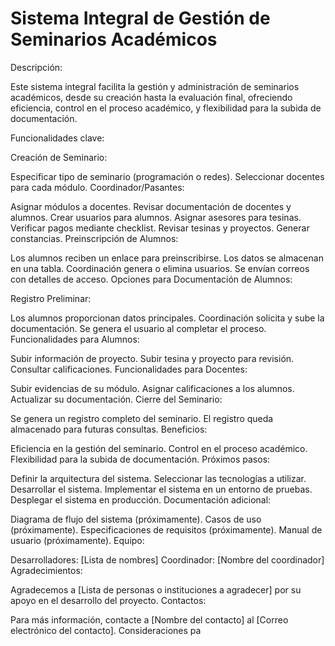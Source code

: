 # Sistema Integral de Gestión de Seminarios Académicos

Descripción:

Este sistema integral facilita la gestión y administración de seminarios académicos, desde su creación hasta la evaluación final, ofreciendo eficiencia, control en el proceso académico, y flexibilidad para la subida de documentación.

Funcionalidades clave:

Creación de Seminario:

Especificar tipo de seminario (programación o redes).
Seleccionar docentes para cada módulo.
Coordinador/Pasantes:

Asignar módulos a docentes.
Revisar documentación de docentes y alumnos.
Crear usuarios para alumnos.
Asignar asesores para tesinas.
Verificar pagos mediante checklist.
Revisar tesinas y proyectos.
Generar constancias.
Preinscripción de Alumnos:

Los alumnos reciben un enlace para preinscribirse.
Los datos se almacenan en una tabla.
Coordinación genera o elimina usuarios.
Se envían correos con detalles de acceso.
Opciones para Documentación de Alumnos:

Registro Preliminar:

Los alumnos proporcionan datos principales.
Coordinación solicita y sube la documentación.
Se genera el usuario al completar el proceso.
Funcionalidades para Alumnos:

Subir información de proyecto.
Subir tesina y proyecto para revisión.
Consultar calificaciones.
Funcionalidades para Docentes:

Subir evidencias de su módulo.
Asignar calificaciones a los alumnos.
Actualizar su documentación.
Cierre del Seminario:

Se genera un registro completo del seminario.
El registro queda almacenado para futuras consultas.
Beneficios:

Eficiencia en la gestión del seminario.
Control en el proceso académico.
Flexibilidad para la subida de documentación.
Próximos pasos:

Definir la arquitectura del sistema.
Seleccionar las tecnologías a utilizar.
Desarrollar el sistema.
Implementar el sistema en un entorno de pruebas.
Desplegar el sistema en producción.
Documentación adicional:

Diagrama de flujo del sistema (próximamente).
Casos de uso (próximamente).
Especificaciones de requisitos (próximamente).
Manual de usuario (próximamente).
Equipo:

Desarrolladores: [Lista de nombres]
Coordinador: [Nombre del coordinador]
Agradecimientos:

Agradecemos a [Lista de personas o instituciones a agradecer] por su apoyo en el desarrollo del proyecto.
Contactos:

Para más información, contacte a [Nombre del contacto] al [Correo electrónico del contacto].
Consideraciones pa
